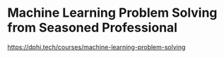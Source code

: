 # Machine Learning Problem Solving from Seasoned Professional
https://dphi.tech/courses/machine-learning-problem-solving
